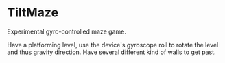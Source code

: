 # TiltMaze
Experimental gyro-controlled maze game.

Have a platforming level, use the device's gyroscope roll to rotate the level and thus gravity direction. Have several different kind of walls to get past.
